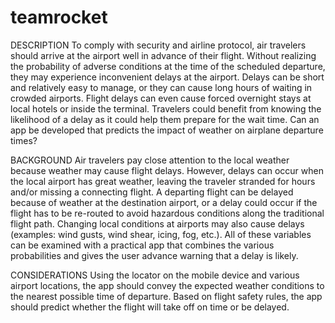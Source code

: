 # teamrocket

DESCRIPTION
To comply with security and airline protocol, air travelers should arrive at the airport well in advance of their flight. Without realizing the probability of adverse conditions at the time of the scheduled departure, they may experience inconvenient delays at the airport. Delays can be short and relatively easy to manage, or they can cause long hours of waiting in crowded airports. Flight delays can even cause forced overnight stays at local hotels or inside the terminal. Travelers could benefit from knowing the likelihood of a delay as it could help them prepare for the wait time. Can an app be developed that predicts the impact of weather on airplane departure times?

BACKGROUND
Air travelers pay close attention to the local weather because weather may cause flight delays. However, delays can occur when the local airport has great weather, leaving the traveler stranded for hours and/or missing a connecting flight. A departing flight can be delayed because of weather at the destination airport, or a delay could occur if the flight has to be re-routed to avoid hazardous conditions along the traditional flight path. Changing local conditions at airports may also cause delays (examples: wind gusts, wind shear, icing, fog, etc.). All of these variables can be examined with a practical app that combines the various probabilities and gives the user advance warning that a delay is likely.

CONSIDERATIONS
Using the locator on the mobile device and various airport locations, the app should convey the expected weather conditions to the nearest possible time of departure. Based on flight safety rules, the app should predict whether the flight will take off on time or be delayed.